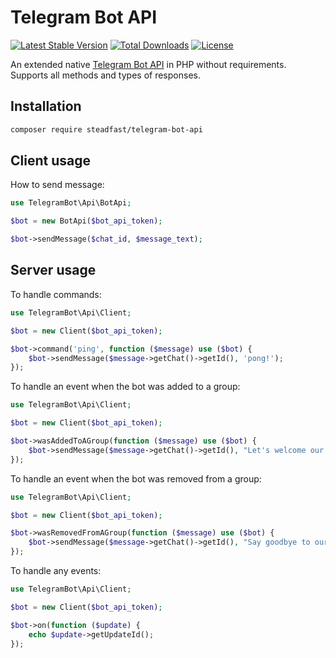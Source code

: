 # Telegram Bot API

[![Latest Stable Version](https://poser.pugx.org/steadfast/telegram-bot-api/v/stable)](https://packagist.org/packages/steadfast/telegram-bot-api)
[![Total Downloads](https://poser.pugx.org/steadfast/telegram-bot-api/downloads)](https://packagist.org/packages/steadfast/telegram-bot-api)
[![License](https://poser.pugx.org/steadfast/telegram-bot-api/license)](https://packagist.org/packages/steadfast/telegram-bot-api)


An extended native [Telegram Bot API](https://core.telegram.org/bots/api) in PHP without requirements. Supports all methods and types of responses.

## Installation

``` bash
composer require steadfast/telegram-bot-api
```

## Client usage

How to send message:
``` php
use TelegramBot\Api\BotApi;

$bot = new BotApi($bot_api_token);

$bot->sendMessage($chat_id, $message_text);
```

## Server usage

To handle commands:
``` php
use TelegramBot\Api\Client;

$bot = new Client($bot_api_token);

$bot->command('ping', function ($message) use ($bot) {
    $bot->sendMessage($message->getChat()->getId(), 'pong!');
});
```

To handle an event when the bot was added to a group:
``` php
use TelegramBot\Api\Client;

$bot = new Client($bot_api_token);

$bot->wasAddedToAGroup(function ($message) use ($bot) {
    $bot->sendMessage($message->getChat()->getId(), "Let's welcome our new member!");
});
```

To handle an event when the bot was removed from a group:
``` php
use TelegramBot\Api\Client;

$bot = new Client($bot_api_token);

$bot->wasRemovedFromAGroup(function ($message) use ($bot) {
    $bot->sendMessage($message->getChat()->getId(), "Say goodbye to our friend!");
});
```

To handle any events:
``` php
use TelegramBot\Api\Client;

$bot = new Client($bot_api_token);

$bot->on(function ($update) {
    echo $update->getUpdateId();
});
```
